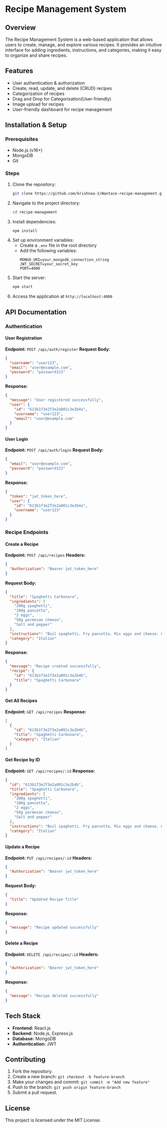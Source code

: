 # Recipe Management System

## Overview
The Recipe Management System is a web-based application that allows users to create, manage, and explore various recipes. It provides an intuitive interface for adding ingredients, instructions, and categories, making it easy to organize and share recipes.

## Features
- User authentication & authorization
- Create, read, update, and delete (CRUD) recipes
- Categorization of recipes
- Drag and Drop for Categorixation(User-friendly)
- Image upload for recipes
- User-friendly dashboard for recipe management

## Installation & Setup

### Prerequisites
- Node.js (v16+)
- MongoDB
- Git

### Steps
1. Clone the repository:
   ```sh
   git clone https://github.com/krishnaa-1/Wantace-recipe-management.git
   ```
2. Navigate to the project directory:
   ```sh
   cd recipe-management
   ```
3. Install dependencies:
   ```sh
   npm install
   ```
4. Set up environment variables:
   - Create a `.env` file in the root directory
   - Add the following variables:
     ```env
     MONGO_URI=your_mongodb_connection_string
     JWT_SECRET=your_secret_key
     PORT=4000
     ```
5. Start the server:
   ```sh
   npm start
   ```
6. Access the application at `http://localhost:4000`

## API Documentation

### Authentication
#### User Registration
**Endpoint:** `POST /api/auth/register`
**Request Body:**
```json
{
  "username": "user123",
  "email": "user@example.com",
  "password": "password123"
}
```
**Response:**
```json
{
  "message": "User registered successfully",
  "user": {
    "id": "613b1f3e2f3e2a001c3e2b4a",
    "username": "user123",
    "email": "user@example.com"
  }
}
```

#### User Login
**Endpoint:** `POST /api/auth/login`
**Request Body:**
```json
{
  "email": "user@example.com",
  "password": "password123"
}
```
**Response:**
```json
{
  "token": "jwt_token_here",
  "user": {
    "id": "613b1f3e2f3e2a001c3e2b4a",
    "username": "user123"
  }
}
```

### Recipe Endpoints
#### Create a Recipe
**Endpoint:** `POST /api/recipes`
**Headers:**
```json
{
  "Authorization": "Bearer jwt_token_here"
}
```
**Request Body:**
```json
{
  "title": "Spaghetti Carbonara",
  "ingredients": [
    "200g spaghetti",
    "100g pancetta",
    "2 eggs",
    "50g parmesan cheese",
    "Salt and pepper"
  ],
  "instructions": "Boil spaghetti. Fry pancetta. Mix eggs and cheese. Combine all together.",
  "category": "Italian"
}
```
**Response:**
```json
{
  "message": "Recipe created successfully",
  "recipe": {
    "id": "613b1f3e2f3e2a001c3e2b4b",
    "title": "Spaghetti Carbonara"
  }
}
```

#### Get All Recipes
**Endpoint:** `GET /api/recipes`
**Response:**
```json
[
  {
    "id": "613b1f3e2f3e2a001c3e2b4b",
    "title": "Spaghetti Carbonara",
    "category": "Italian"
  }
]
```

#### Get Recipe by ID
**Endpoint:** `GET /api/recipes/:id`
**Response:**
```json
{
  "id": "613b1f3e2f3e2a001c3e2b4b",
  "title": "Spaghetti Carbonara",
  "ingredients": [
    "200g spaghetti",
    "100g pancetta",
    "2 eggs",
    "50g parmesan cheese",
    "Salt and pepper"
  ],
  "instructions": "Boil spaghetti. Fry pancetta. Mix eggs and cheese. Combine all together.",
  "category": "Italian"
}
```

#### Update a Recipe
**Endpoint:** `PUT /api/recipes/:id`
**Headers:**
```json
{
  "Authorization": "Bearer jwt_token_here"
}
```
**Request Body:**
```json
{
  "title": "Updated Recipe Title"
}
```
**Response:**
```json
{
  "message": "Recipe updated successfully"
}
```

#### Delete a Recipe
**Endpoint:** `DELETE /api/recipes/:id`
**Headers:**
```json
{
  "Authorization": "Bearer jwt_token_here"
}
```
**Response:**
```json
{
  "message": "Recipe deleted successfully"
}
```

## Tech Stack
- **Frontend:** React.js
- **Backend:** Node.js, Express.js
- **Database:** MongoDB
- **Authentication:** JWT

## Contributing
1. Fork the repository.
2. Create a new branch: `git checkout -b feature-branch`
3. Make your changes and commit: `git commit -m "Add new feature"`
4. Push to the branch: `git push origin feature-branch`
5. Submit a pull request.

## License
This project is licensed under the MIT License.

